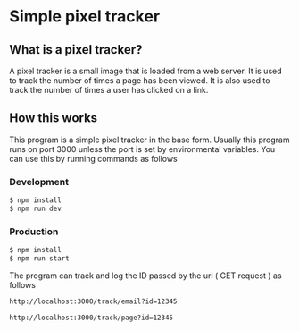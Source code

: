 # Simple pixel tracker

## What is a pixel tracker?

A pixel tracker is a small image that is loaded from a web server. It is used to track the number of times a page has been viewed. It is also used to track the number of times a user has clicked on a link.

## How this works

This program is a simple pixel tracker in the base form. Usually this program runs on port 3000 unless the port is set by environmental variables. You can use this by running commands as follows

### Development

```bash
$ npm install
$ npm run dev
```

### Production

```bash
$ npm install
$ npm run start
```

The program can track and log the ID passed by the url ( GET request ) as follows

```bash
http://localhost:3000/track/email?id=12345

http://localhost:3000/track/page?id=12345
```

